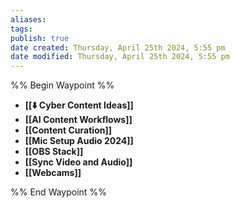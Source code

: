 ```yaml
---
aliases: 
tags: 
publish: true
date created: Thursday, April 25th 2024, 5:55 pm
date modified: Thursday, April 25th 2024, 5:55 pm
---
```

%% Begin Waypoint %%
- **[[⬇️ Cyber Content Ideas]]**
- **[[AI Content Workflows]]**
- **[[Content Curation]]**
- **[[Mic Setup Audio 2024]]**
- **[[OBS Stack]]**
- **[[Sync Video and Audio]]**
- **[[Webcams]]**

%% End Waypoint %%